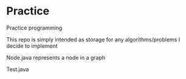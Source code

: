 # Practice
Practice programming 

This repo is simply intended as storage for any algorithms/problems I decide to implement

Node.java represents a node in a graph

Test.java 
